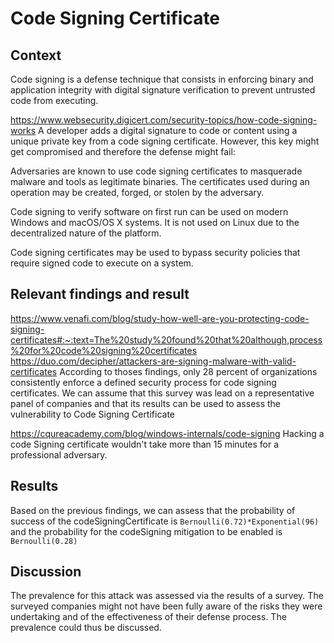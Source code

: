 # Code Signing Certificate

## Context 
Code signing is a defense technique that consists in enforcing binary and application integrity with digital signature verification to prevent untrusted code from executing.

https://www.websecurity.digicert.com/security-topics/how-code-signing-works
A developer adds a digital signature to code or content using a unique private key from a code signing certificate. However, this key might get compromised and therefore the defense might fail:

Adversaries are known to use code signing certificates to masquerade malware and tools as legitimate binaries. The certificates used during an operation may be created, forged, or stolen by the adversary.

Code signing to verify software on first run can be used on modern Windows and macOS/OS X systems. It is not used on Linux due to the decentralized nature of the platform.

Code signing certificates may be used to bypass security policies that require signed code to execute on a system.

## Relevant findings and result
https://www.venafi.com/blog/study-how-well-are-you-protecting-code-signing-certificates#:~:text=The%20study%20found%20that%20although,process%20for%20code%20signing%20certificates
https://duo.com/decipher/attackers-are-signing-malware-with-valid-certificates
According to thoses findings, only 28 percent of organizations consistently enforce a defined security process for code signing certificates.
We can assume that this survey was lead on a representative panel of companies and that its results can be used to assess the vulnerability to Code Signing Certificate 


https://cqureacademy.com/blog/windows-internals/code-signing
Hacking a code Signing certificate wouldn't take more than 15 minutes for a professional adversary.

## Results
Based on the previous findings, we can assess that the probability of success of the codeSigningCertificate is ``Bernoulli(0.72)*Exponential(96)``  and the probability for the codeSigning mitigation to be enabled is ``Bernoulli(0.28)``
## Discussion

The prevalence for this attack was assessed via the results of a survey. The surveyed companies might not have been fully aware of the risks they were undertaking and of the effectiveness of their defense process. The prevalence could thus be discussed. 